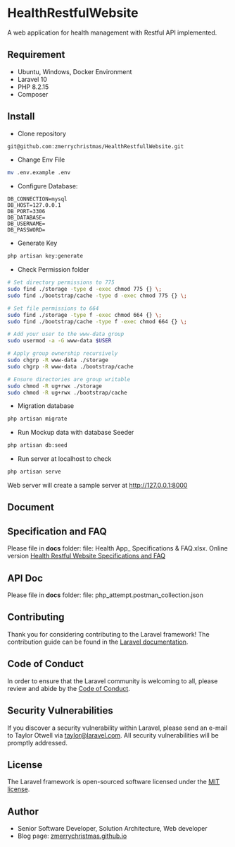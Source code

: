# HealthRestfulWebsite

A web application for health management with Restful API implemented.

## Requirement

-   Ubuntu, Windows, Docker Environment
-   Laravel 10
-   PHP 8.2.15
-   Composer

## Install

-   Clone repository

```sh
git@github.com:zmerrychristmas/HealthRestfullWebsite.git
```

-   Change Env File

```bash
mv .env.example .env
```

-   Configure Database:

```env
DB_CONNECTION=mysql
DB_HOST=127.0.0.1
DB_PORT=3306
DB_DATABASE=
DB_USERNAME=
DB_PASSWORD=
```

-   Generate Key

```bash
php artisan key:generate
```

-   Check Permission folder

```bash
# Set directory permissions to 775
sudo find ./storage -type d -exec chmod 775 {} \;
sudo find ./bootstrap/cache -type d -exec chmod 775 {} \;

# Set file permissions to 664
sudo find ./storage -type f -exec chmod 664 {} \;
sudo find ./bootstrap/cache -type f -exec chmod 664 {} \;

# Add your user to the www-data group
sudo usermod -a -G www-data $USER

# Apply group ownership recursively
sudo chgrp -R www-data ./storage
sudo chgrp -R www-data ./bootstrap/cache

# Ensure directories are group writable
sudo chmod -R ug+rwx ./storage
sudo chmod -R ug+rwx ./bootstrap/cache
```

-   Migration database

```bash
php artisan migrate
```

-   Run Mockup data with database Seeder

```bash
php artisan db:seed
```

-   Run server at localhost to check

```bash
php artisan serve
```

Web server will create a sample server at http://127.0.0.1:8000

## Document

## Specification and FAQ

Please file in **docs** folder: file: Health App\_ Specifications & FAQ.xlsx. Online version [Health Restful Website Specifications and FAQ](https://docs.google.com/spreadsheets/d/1MS0LrnM3yPwONmAInXvZjKA3MHNP1dZgAye-NjU5DZU/edit?usp=sharing)

## API Doc

Please file in **docs** folder: file: php_attempt.postman_collection.json

## Contributing

Thank you for considering contributing to the Laravel framework! The contribution guide can be found in the [Laravel documentation](https://laravel.com/docs/contributions).

## Code of Conduct

In order to ensure that the Laravel community is welcoming to all, please review and abide by the [Code of Conduct](https://laravel.com/docs/contributions#code-of-conduct).

## Security Vulnerabilities

If you discover a security vulnerability within Laravel, please send an e-mail to Taylor Otwell via [taylor@laravel.com](mailto:taylor@laravel.com). All security vulnerabilities will be promptly addressed.

## License

The Laravel framework is open-sourced software licensed under the [MIT license](https://opensource.org/licenses/MIT).

## Author

-   Senior Software Developer, Solution Architecture, Web developer
-   Blog page: [zmerrychristmas.github.io](https://zmerrychristmas.github.io)
